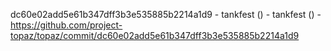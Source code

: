 dc60e02add5e61b347dff3b3e535885b2214a1d9 - tankfest () - tankfest () - https://github.com/project-topaz/topaz/commit/dc60e02add5e61b347dff3b3e535885b2214a1d9
